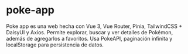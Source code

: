 # poke-app
Poke app es una web hecha con Vue 3, Vue Router, Pinia, TailwindCSS + DaisyUI y Axios. Permite explorar, buscar y ver detalles de Pokémon, además de agregarlos a favoritos. Usa PokeAPI, paginación infinita y localStorage para persistencia de datos. 

